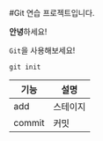 #Git 연습 프로젝트입니다.

**안녕**하세요!

`Git`을 사용해보세요!
```
git init
```

|기능|설명|
|---|---|
|add|스테이지|
|commit|커밋|
